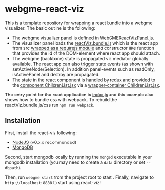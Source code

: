 # webgme-react-viz
This is a template repository for wrapping a react bundle into a webgme visualizer. The basic outline is the following:
- The webgme visualizer panel is defined in [WebGMEReactVizPanel.js](src/common/visualizers/panels/WebGMEReactViz/WebGMEReactVizPanel.js).
- The visualizer panel loads the [reactViz.bundle.js](src/common/visualizers/panels/WebGMEReactViz/reactViz.bundle.js) which is the react app from src [wrapped as
a requirejs module](webpack.config.js) and constructor like function that provides the id of the DOM-element where react app should attach.
- The webgme (backbone) state is propagated via mediator globally available. The react app can also trigger state events (as shown with setActiveNode/Selection). In addition
panel-events such as readOnly, isActivePanel and destroy are propagated.
- The state in the react component is handled by redux and provided to the [component ChildrenList.jsx](src/common/visualizers/panels/WebGMEReactViz/src/components/ChildrenList.jsx)
via a [wrapper-container ChildrenList.jsx](src/common/visualizers/panels/WebGMEReactViz/src/containers/ChildrenList.jsx).

The entry point for the react application is [index.js](src/common/visualizers/panels/WebGMEReactViz/src/index.js) and this example also shows how to bundle css with webpack.
To rebuild the reactViz.bundle.js/css run `npm run webpack`.


## Installation
First, install the react-viz following:
- [NodeJS](https://nodejs.org/en/) (v8.x.x recommended)
- [MongoDB](https://www.mongodb.com/)

Second, start mongodb locally by running the `mongod` executable in your mongodb installation (you may need to create a `data` directory or set `--dbpath`).

Then, run `webgme start` from the project root to start . Finally, navigate to `http://localhost:8888` to start using react-viz!
